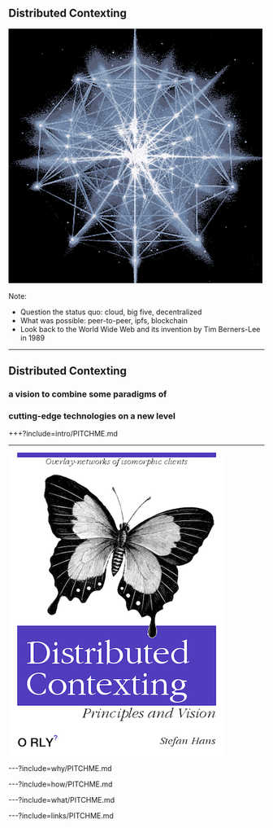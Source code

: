 ## Distributed Contexting

![animated-network-sphere](assets/image/animated-network-sphere.gif)

Note:

- Question the status quo: cloud, big five, decentralized
- What was possible: peer-to-peer, ipfs, blockchain
- Look back to the World Wide Web and its invention by Tim Berners-Lee in 1989 

---

## Distributed Contexting

### a vision to combine some paradigms of
### cutting-edge technologies on a new level


+++?include=intro/PITCHME.md

---

![Distributed Contexting](assets/image/Distributed-Contexting.png)

---?include=why/PITCHME.md

---?include=how/PITCHME.md

---?include=what/PITCHME.md

---?include=links/PITCHME.md

